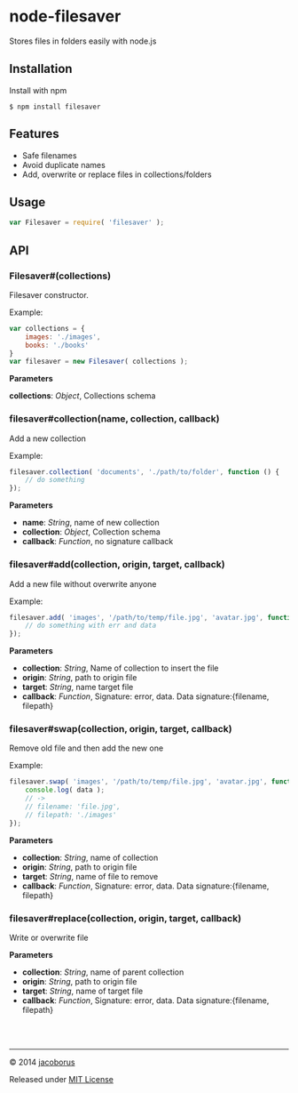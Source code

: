 node-filesaver
==============

Stores files in folders easily with node.js


## Installation

Install with npm
```
$ npm install filesaver
```


## Features

- Safe filenames
- Avoid duplicate names
- Add, overwrite or replace files in collections/folders

## Usage

```js
var Filesaver = require( 'filesaver' );
```

## API

### Filesaver#(collections)

Filesaver constructor.

Example:

```js
var collections = {
    images: './images',
    books: './books'
}
var filesaver = new Filesaver( collections );
```


**Parameters**

**collections**:  *Object*,  Collections schema


### filesaver#collection(name, collection, callback)

Add a new collection

Example:

```js
filesaver.collection( 'documents', './path/to/folder', function () {
    // do something
});
```

**Parameters**
- **name**:  *String*,  name of new collection
- **collection**:  *Object*,  Collection schema
- **callback**:  *Function*,  no signature callback


### filesaver#add(collection, origin, target, callback)

Add a new file without overwrite anyone


Example:

```js
filesaver.add( 'images', '/path/to/temp/file.jpg', 'avatar.jpg', function (err, data) {
    // do something with err and data
});
```

**Parameters**

- **collection**:  *String*,  Name of collection to insert the file
- **origin**:  *String*,  path to origin file
- **target**:  *String*,  name target file
- **callback**:  *Function*,  Signature: error, data. Data signature:{filename, filepath}


### filesaver#swap(collection, origin, target, callback)

Remove old file and then add the new one

Example:

```js
filesaver.swap( 'images', '/path/to/temp/file.jpg', 'avatar.jpg', function (err, data) {
    console.log( data );
    // ->
    // filename: 'file.jpg',
    // filepath: './images'
});
```

**Parameters**

- **collection**:  *String*,  name of collection
- **origin**:  *String*,  path to origin file
- **target**:  *String*,  name of file to remove
- **callback**:  *Function*,  Signature: error, data. Data signature:{filename, filepath}

### filesaver#replace(collection, origin, target, callback)

Write or overwrite file


**Parameters**

- **collection**:  *String*,  name of parent collection
- **origin**:  *String*,  path to origin file
- **target**:  *String*,  name of target file
- **callback**:  *Function*,  Signature: error, data. Data signature:{filename, filepath}


<br><br>

---

© 2014 [jacoborus](https://github.com/jacoborus)

Released under [MIT License](https://raw.github.com/jacoborus/node-filesaver/master/LICENSE)